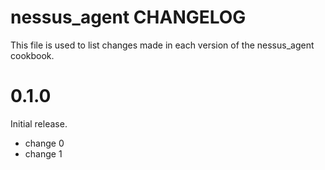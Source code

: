 # nessus_agent CHANGELOG

This file is used to list changes made in each version of the nessus_agent cookbook.

# 0.1.0

Initial release.

- change 0
- change 1

